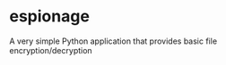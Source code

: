 espionage
=========

A very simple Python application that provides basic file encryption/decryption